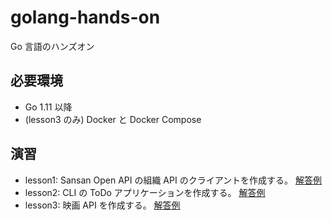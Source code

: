 # golang-hands-on

Go 言語のハンズオン

## 必要環境

- Go 1.11 以降
- (lesson3 のみ) Docker と Docker Compose

## 演習

- lesson1: Sansan Open API の組織 API のクライアントを作成する。 [解答例](https://github.com/kotakato/golang-hands-on/tree/answer-1)
- lesson2: CLI の ToDo アプリケーションを作成する。 [解答例](https://github.com/kotakato/golang-hands-on/tree/answer-2)
- lesson3: 映画 API を作成する。 [解答例](https://github.com/kotakato/golang-hands-on/tree/answer-3)
